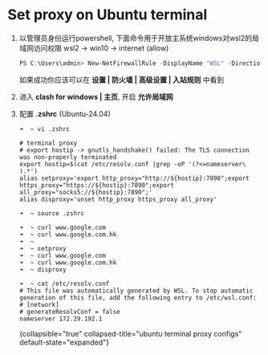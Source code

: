 # Set proxy on Ubuntu terminal

1. 以管理员身份运行powershell, 下面命令用于开放主系统windows对wsl2的局域网访问权限 wsl2 -> win10 -> internet (allow)
    ```powershell
    PS C:\Users\admin> New-NetFirewallRule -DisplayName "WSL" -Direction Inbound  -InterfaceAlias "vEthernet (WSL)"  -Action Allow
    ```
    如果成功你应该可以在 **设置 | 防火墙 | 高级设置 | 入站规则** 中看到
   
2. 进入 **clash for windows | 主页**, 开启 **允许局域网**
3. 配置 **.zshrc** (Ubuntu-24.04)
   ```shell
   ➜  ~ vi .zshrc
   
   # terminal proxy
   # export hostip -> gnutls_handshake() failed: The TLS connection was non-properly terminated
   export hostip=$(cat /etc/resolv.conf |grep -oP '(?<=nameserver\ ).*')
   alias setproxy='export http_proxy="http://${hostip}:7890";export https_proxy="https://${hostip}:7890";export all_proxy="socks5://${hostip}:7890";'
   alias disproxy='unset http_proxy https_proxy all_proxy'
   
   ➜  ~ source .zshrc
   
   ➜  ~ curl www.google.com
   ➜  ~ curl www.google.com.hk
   ➜  ~ 
   ➜  ~ setproxy
   ➜  ~ curl www.google.com
   ➜  ~ curl www.google.com.hk
   ➜  ~ disproxy
   
   ➜  ~ cat /etc/resolv.conf
   # This file was automatically generated by WSL. To stop automatic generation of this file, add the following entry to /etc/wsl.conf:
   # [network]
   # generateResolvConf = false
   nameserver 172.29.192.1
   ```
    {collapsible="true" collapsed-title="ubuntu terminal proxy configs" default-state="expanded"}
